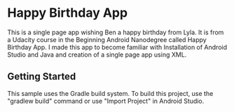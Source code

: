 Happy Birthday App
===================================

This is a single page app wishing Ben a happy birthday from Lyla.
It is from a Udacity course in the Beginning Android Nanodegree called Happy Birthday App. 
I made this app to become familiar with Installation of Android Studio and Java and  creation of a single page app using XML.


Getting Started
---------------

This sample uses the Gradle build system. To build this project, use the
"gradlew build" command or use "Import Project" in Android Studio.
